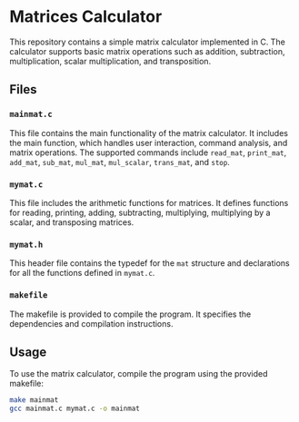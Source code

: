 # Matrices Calculator

This repository contains a simple matrix calculator implemented in C. The calculator supports basic matrix operations such as addition, subtraction, multiplication, scalar multiplication, and transposition.

## Files

### `mainmat.c`

This file contains the main functionality of the matrix calculator. It includes the main function, which handles user interaction, command analysis, and matrix operations. The supported commands include `read_mat`, `print_mat`, `add_mat`, `sub_mat`, `mul_mat`, `mul_scalar`, `trans_mat`, and `stop`.

### `mymat.c`

This file includes the arithmetic functions for matrices. It defines functions for reading, printing, adding, subtracting, multiplying, multiplying by a scalar, and transposing matrices.

### `mymat.h`

This header file contains the typedef for the `mat` structure and declarations for all the functions defined in `mymat.c`.

### `makefile`

The makefile is provided to compile the program. It specifies the dependencies and compilation instructions.

## Usage

To use the matrix calculator, compile the program using the provided makefile:

```bash
make mainmat
gcc mainmat.c mymat.c -o mainmat
